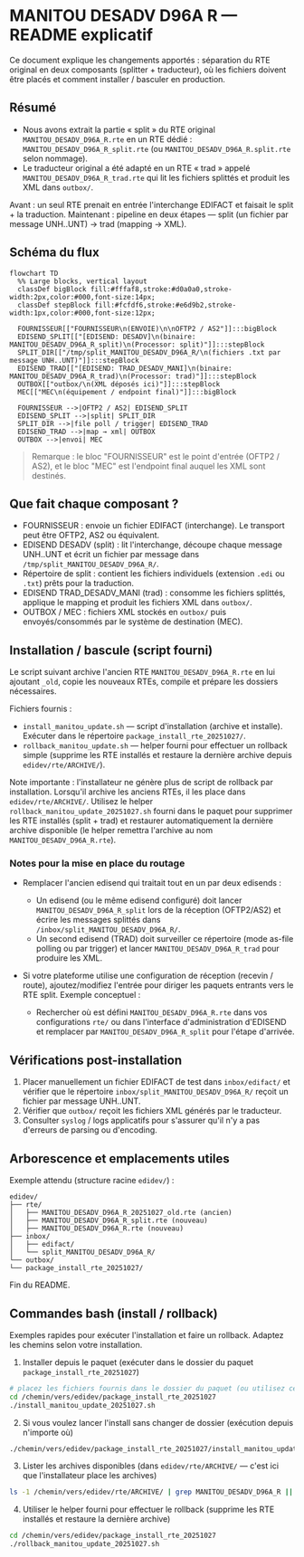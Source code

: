 # MANITOU DESADV D96A R — README explicatif

Ce document explique les changements apportés : séparation du RTE original en deux composants (splitter + traducteur), où les fichiers doivent être placés et comment installer / basculer en production.

## Résumé
- Nous avons extrait la partie « split » du RTE original `MANITOU_DESADV_D96A_R.rte` en un RTE dédié : `MANITOU_DESADV_D96A_R_split.rte` (ou `MANITOU_DESADV_D96A_R.split.rte` selon nommage).
- Le traducteur original a été adapté en un RTE « trad » appelé `MANITOU_DESADV_D96A_R_trad.rte` qui lit les fichiers splittés et produit les XML dans `outbox/`.

Avant : un seul RTE prenait en entrée l'interchange EDIFACT et faisait le split + la traduction.
Maintenant : pipeline en deux étapes — split (un fichier par message UNH..UNT) → trad (mapping → XML).

## Schéma du flux

```mermaid
flowchart TD
  %% Large blocks, vertical layout
  classDef bigBlock fill:#fffaf8,stroke:#d0a0a0,stroke-width:2px,color:#000,font-size:14px;
  classDef stepBlock fill:#fcfdf6,stroke:#e6d9b2,stroke-width:1px,color:#000,font-size:12px;

  FOURNISSEUR[["FOURNISSEUR\n(ENVOIE)\n\nOFTP2 / AS2"]]:::bigBlock
  EDISEND_SPLIT[["[EDISEND: DESADV]\n(binaire: MANITOU_DESADV_D96A_R_split)\n(Processor: split)"]]:::stepBlock
  SPLIT_DIR[["/tmp/split_MANITOU_DESADV_D96A_R/\n(fichiers .txt par message UNH..UNT)"]]:::stepBlock
  EDISEND_TRAD[["[EDISEND: TRAD_DESADV_MANI]\n(binaire: MANITOU_DESADV_D96A_R_trad)\n(Processor: trad)"]]:::stepBlock
  OUTBOX[["outbox/\n(XML déposés ici)"]]:::stepBlock
  MEC[["MEC\n(équipement / endpoint final)"]]:::bigBlock

  FOURNISSEUR -->|OFTP2 / AS2| EDISEND_SPLIT
  EDISEND_SPLIT -->|split| SPLIT_DIR
  SPLIT_DIR -->|file poll / trigger| EDISEND_TRAD
  EDISEND_TRAD -->|map → xml| OUTBOX
  OUTBOX -->|envoi| MEC
```

> Remarque : le bloc "FOURNISSEUR" est le point d'entrée (OFTP2 / AS2), et le bloc "MEC" est l'endpoint final auquel les XML sont destinés.

## Que fait chaque composant ?

- FOURNISSEUR : envoie un fichier EDIFACT (interchange). Le transport peut être OFTP2, AS2 ou équivalent.
- EDISEND DESADV (split) : lit l'interchange, découpe chaque message UNH..UNT et écrit un fichier par message dans `/tmp/split_MANITOU_DESADV_D96A_R/`.
- Répertoire de split : contient les fichiers individuels (extension `.edi` ou `.txt`) prêts pour la traduction.
- EDISEND TRAD_DESADV_MANI (trad) : consomme les fichiers splittés, applique le mapping et produit les fichiers XML dans `outbox/`.
- OUTBOX / MEC : fichiers XML stockés en `outbox/` puis envoyés/consommés par le système de destination (MEC).

## Installation / bascule (script fourni)

Le script suivant archive l'ancien RTE `MANITOU_DESADV_D96A_R.rte` en lui ajoutant `_old`, copie les nouveaux RTEs, compile et prépare les dossiers nécessaires.

Fichiers fournis :

- `install_manitou_update.sh` — script d'installation (archive et installe). Exécuter dans le répertoire `package_install_rte_20251027/`.
- `rollback_manitou_update.sh` — helper fourni pour effectuer un rollback simple (supprime les RTE installés et restaure la dernière archive depuis `edidev/rte/ARCHIVE/`).
  
Note importante : l'installateur ne génère plus de script de rollback par installation. Lorsqu'il archive les anciens RTEs, il les place dans `edidev/rte/ARCHIVE/`. Utilisez le helper `rollback_manitou_update_20251027.sh` fourni dans le paquet pour supprimer les RTE installés (split + trad) et restaurer automatiquement la dernière archive disponible (le helper remettra l'archive au nom `MANITOU_DESADV_D96A_R.rte`).


### Notes pour la mise en place du routage

- Remplacer l'ancien edisend qui traitait tout en un par deux edisends :
  - Un edisend (ou le même edisend configuré) doit lancer `MANITOU_DESADV_D96A_R_split` lors de la réception (OFTP2/AS2) et écrire les messages splittés dans `/inbox/split_MANITOU_DESADV_D96A_R/`.
  - Un second edisend (TRAD) doit surveiller ce répertoire (mode as-file polling ou par trigger) et lancer `MANITOU_DESADV_D96A_R_trad` pour produire les XML.

- Si votre plateforme utilise une configuration de réception (recevin / route), ajoutez/modifiez l'entrée pour diriger les paquets entrants vers le RTE split. Exemple conceptuel :

  - Rechercher où est défini `MANITOU_DESADV_D96A_R.rte` dans vos configurations `rte/` ou dans l'interface d'administration d'EDISEND et remplacer par `MANITOU_DESADV_D96A_R_split` pour l'étape d'arrivée.

## Vérifications post-installation

1. Placer manuellement un fichier EDIFACT de test dans `inbox/edifact/` et vérifier que le répertoire `inbox/split_MANITOU_DESADV_D96A_R/` reçoit un fichier par message UNH..UNT.
2. Vérifier que `outbox/` reçoit les fichiers XML générés par le traducteur.
3. Consulter `syslog` / logs applicatifs pour s'assurer qu'il n'y a pas d'erreurs de parsing ou d'encoding.

## Arborescence et emplacements utiles

Exemple attendu (structure racine `edidev/`) :

```
edidev/
├── rte/
│   ├── MANITOU_DESADV_D96A_R_20251027_old.rte (ancien)
│   ├── MANITOU_DESADV_D96A_R_split.rte (nouveau)
│   ├── MANITOU_DESADV_D96A_R.rte (nouveau)
├── inbox/
│   ├── edifact/
│   └── split_MANITOU_DESADV_D96A_R/
└── outbox/
└── package_install_rte_20251027/
```

Fin du README.

## Commandes bash (install / rollback)

Exemples rapides pour exécuter l'installation et faire un rollback. Adaptez les chemins selon votre installation.

1) Installer depuis le paquet (exécuter dans le dossier du paquet `package_install_rte_20251027`)

```bash
# placez les fichiers fournis dans le dossier du paquet (ou utilisez ceux fournis)
cd /chemin/vers/edidev/package_install_rte_20251027
./install_manitou_update_20251027.sh
```

2) Si vous voulez lancer l'install sans changer de dossier (exécution depuis n'importe où)

```bash
./chemin/vers/edidev/package_install_rte_20251027/install_manitou_update_20251027.sh
```

3) Lister les archives disponibles (dans `edidev/rte/ARCHIVE/` — c'est ici que l'installateur place les archives)

```bash
ls -1 /chemin/vers/edidev/rte/ARCHIVE/ | grep MANITOU_DESADV_D96A_R || true
```

4) Utiliser le helper fourni pour effectuer le rollback (supprime les RTE installés et restaure la dernière archive)

```bash
cd /chemin/vers/edidev/package_install_rte_20251027
./rollback_manitou_update_20251027.sh
```
